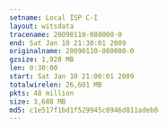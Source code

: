 ```yaml
---
setname: Local ISP C-I
layout: witsdata
tracename: 20090110-080000-0
end: Sat Jan 10 21:30:01 2009
originalname: 20090110-080000-0
gzsize: 1,928 MB
len: 0:30:00
start: Sat Jan 10 21:00:01 2009
totalwirelen: 26,601 MB
pkts: 48 million
size: 3,688 MB
md5: c1e517f1bd1f529945c0946d811adeb0
---
```

